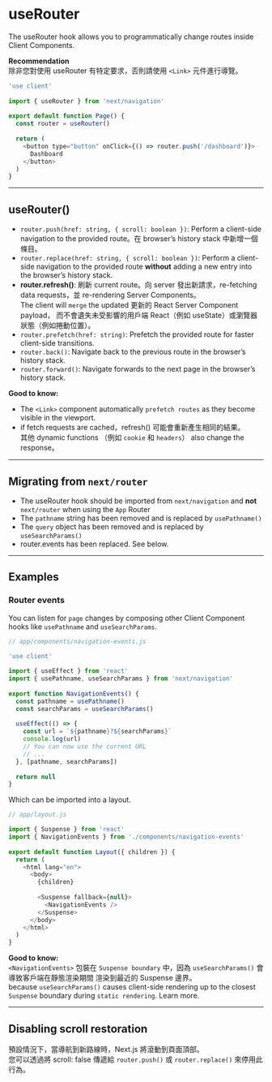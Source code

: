 # useRouter
The useRouter hook allows you to programmatically change routes inside Client Components.

**Recommendation**   
除非您對使用 useRouter 有特定要求，否則請使用 `<Link>` 元件進行導覽。

```js
'use client'
 
import { useRouter } from 'next/navigation'
 
export default function Page() {
  const router = useRouter()
 
  return (
    <button type="button" onClick={() => router.push('/dashboard')}>
      Dashboard
    </button>
  )
}
```

---

## useRouter()

- `router.push(href: string, { scroll: boolean })`:
  Perform a client-side navigation to the provided route。在 browser’s history stack 中新增一個條目。
- `router.replace(href: string, { scroll: boolean })`:
  Perform a client-side navigation to the provided route **without** adding a new entry into the browser’s history stack.
- **router.refresh()**:
  刷新 current route。向 server 發出新請求，re-fetching data requests，並 re-rendering Server Components。   
  The client will `merge` the updated 更新的 React Server Component payload，
  而不會遺失未受影響的用戶端 React（例如 useState）或瀏覽器狀態（例如捲動位置）。
- `router.prefetch(href: string)`:
  Prefetch the provided route for faster client-side transitions.
- `router.back()`:
  Navigate back to the previous route in the browser’s history stack.
- `router.forward()`:
  Navigate forwards to the next page in the browser’s history stack.

**Good to know:**
- The `<Link>` component automatically `prefetch routes` as they become visible in the viewport.
- if fetch requests are cached，refresh() 可能會重新產生相同的結果。    
  其他 dynamic functions （例如 `cookie` 和 `headers`） also change the response。

---

## Migrating from `next/router`
- The useRouter hook should be imported from `next/navigation` and **not** `next/router` when using the `App` Router
- The `pathname` string has been removed and is replaced by `usePathname()`
- The `query` object has been removed and is replaced by `useSearchParams()`
- router.events has been replaced. See below.

---

## Examples
### Router events

You can listen for `page` changes by composing other Client Component hooks like `usePathname` and `useSearchParams`.

```js
// app/components/navigation-events.js

'use client'
 
import { useEffect } from 'react'
import { usePathname, useSearchParams } from 'next/navigation'
 
export function NavigationEvents() {
  const pathname = usePathname()
  const searchParams = useSearchParams()
 
  useEffect(() => {
    const url = `${pathname}?${searchParams}`
    console.log(url)
    // You can now use the current URL
    // ...
  }, [pathname, searchParams])
 
  return null
}

```
Which can be imported into a layout.
```js
// app/layout.js

import { Suspense } from 'react'
import { NavigationEvents } from './components/navigation-events'
 
export default function Layout({ children }) {
  return (
    <html lang="en">
      <body>
        {children}
 
        <Suspense fallback={null}>
          <NavigationEvents />
        </Suspense>
      </body>
    </html>
  )
}

```

**Good to know:**   
`<NavigationEvents>` 包裝在 `Suspense boundary` 中，因為 `useSearchParams()` 會導致客戶端在靜態渲染期間 渲染到最近的 Suspense 邊界。   
because `useSearchParams()` causes client-side rendering up to the closest `Suspense` boundary during `static rendering`. Learn more.

---

## Disabling scroll restoration
預設情況下，當導航到新路線時，Next.js 將滾動到頁面頂部。   
您可以透過將 scroll: false 傳遞給 `router.push()` 或 `router.replace()` 來停用此行為。












